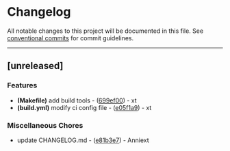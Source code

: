 # Changelog

All notable changes to this project will be documented in this file. See [conventional commits](https://www.conventionalcommits.org/) for commit guidelines.

---
## [unreleased]

### Features

- **(Makefile)** add build tools - ([699ef00](https://github.com/Anniext/demo/commit/699ef004e81f01adcee3f05bfa67ff27cd4011d3)) - xt
- **(build.yml)** modify ci config file - ([e05f1a9](https://github.com/Anniext/demo/commit/e05f1a90554cc20ca3f6a10c4f9f73031cf50914)) - xt

### Miscellaneous Chores

- update CHANGELOG.md - ([e81b3e7](https://github.com/Anniext/demo/commit/e81b3e7cfc4c7559ff94b46ac3f7e12df52272ed)) - Anniext

<!-- generated by git-cliff -->
